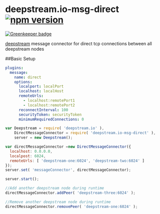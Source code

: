deepstream.io-msg-direct [![npm version](https://badge.fury.io/js/deepstream.io-msg-direct.svg)](http://badge.fury.io/js/deepstream.io-msg-direct)
======================

[![Greenkeeper badge](https://badges.greenkeeper.io/deepstreamIO/deepstream.io-msg-direct.svg)](https://greenkeeper.io/)

[deepstream](http://deepstream.io) message connector for direct tcp connections between all deepstream nodes


##Basic Setup
```yaml
plugins:
  message:
    name: direct
    options:
      localport: localPort
      localhost: localHost
      remoteUrls:
        - localhost:remotePort1
        - localhost:remotePort2
      reconnectInterval: 100
      securityToken: securityToken
      minimumRequiredConnections: 0
```

```javascript
var Deepstream = require( 'deepstream.io' ),
    DirectMessageConnector = require( 'deepstream.io-msg-direct' ),
    server = new Deepstream();

var directMessageConnector =new DirectMessageConnector({
  localhost: 0.0.0.0,
  localpost: 6024,
  remoteUrls: [ 'deepstream-one:6024', 'deepstream-two:6024' ]
});
server.set( 'messageConnector', directMessageConnector);

server.start();

//Add another deepstream node during runtime
directMessageConnector.addPeer( 'deepstream-three:6024' );

//Remove another deepstream node during runtime
directMessageConnector.removePeer( 'deepstream-one:6024' );
```

